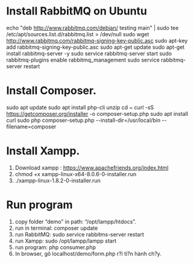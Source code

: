 # Install RabbitMQ on Ubuntu

echo "deb http://www.rabbitmq.com/debian/ testing main"  | sudo tee  /etc/apt/sources.list.d/rabbitmq.list > /dev/null
sudo wget http://www.rabbitmq.com/rabbitmq-signing-key-public.asc
sudo apt-key add rabbitmq-signing-key-public.asc
sudo apt-get update
sudo apt-get install rabbitmq-server -y
sudo service rabbitmq-server start
sudo rabbitmq-plugins enable rabbitmq_management
sudo service rabbitmq-server restart

# Install Composer.

sudo apt update
sudo apt install php-cli unzip
cd ~
curl -sS https://getcomposer.org/installer -o composer-setup.php
sudo apt install curl
sudo php composer-setup.php --install-dir=/usr/local/bin --filename=composer

# Install Xampp.
1. Download xampp : https://www.apachefriends.org/index.html
2.  chmod +x xampp-linux-x64-8.0.6-0-installer.run
3. ./xampp-linux-1.8.2-0-installer.run


# Run program
1. copy folder “demo” in path: “/opt/lampp/htdocs”.
2. run in terminal: composer update
3. run RabbitMQ: sudo service rabbitms-server restart
4. run Xampp: sudo /opt/lampp/lampp start
5. run program: php consumer.php
6. In browser, gõ localhost/demo/form.php r?i ti?n hành ch?y.
